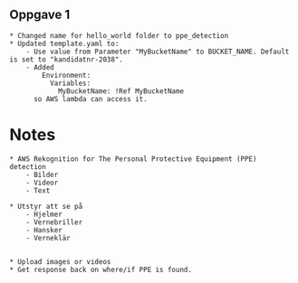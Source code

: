 ## Oppgave 1
    * Changed name for hello_world folder to ppe_detection
    * Updated template.yaml to:
        - Use value from Parameter "MyBucketName" to BUCKET_NAME. Default is set to "kandidatnr-2038".
        - Added 
            Environment:
              Variables:
                MyBucketName: !Ref MyBucketName
          so AWS lambda can access it.
        













# Notes
    * AWS Rekognition for The Personal Protective Equipment (PPE) detection
        - Bilder
        - Videor
        - Text

    * Utstyr att se på
        - Hjelmer
        - Vernebriller
        - Hansker
        - Verneklär


    * Upload images or videos
    * Get response back on where/if PPE is found.